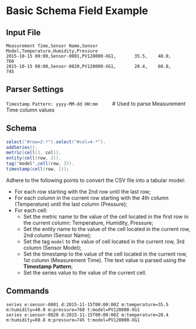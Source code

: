 # Basic Schema Field Example

## Input File

```csv
Measurement Time,Sensor Name,Sensor Model,Temperature,Humidity,Pressure
2015-10-15 00:00,Sensor-0001,PV120000-XG1,       35.5,    40.0,     760
2015-10-15 00:00,Sensor-0020,PV120000-XG1,       20.4,    60.8,     745
```

## Parser Settings

`Timestamp Pattern: yyyy-MM-dd HH:mm`          # Used to parse Measurement Time column values

## Schema

```java
select("#row=2-*").select("#col=4-*").
addSeries().
metric(cell(1, col)).
entity(cell(row, 2)).
tag('model',cell(row, 3)).
timestamp(cell(row, 1));
```

Adhere to the following points to convert the CSV file into a tabular model:

* For each row starting with the 2nd row until the last row;
* For each column in the current row starting with the 4th column (Temperature) until the last column (Pressure);
* For each cell:
  * Set the metric name to the value of the cell located in the first row in the current column: Temperature, Humidity, Pressure;
  * Set the entity name to the value of the cell located in the current row, 2nd column (Sensor Name);
  * Set the tag `model` to the value of cell located in the current row, 3rd column (Sensor Model);
  * Set the timestamp to the value of the cell located in the current row, 1st column (Measurement Time). The text value is parsed using the **Timestamp Pattern**;
  * Set the series value to the value of the current cell.

## Commands

```ls
series e:sensor-0001 d:2015-11-15T00:00:00Z m:temperature=35.5 m:humidity=40.0 m:pressure=760 t:model=PV120000-XG1
series e:sensor-0020 d:2015-11-15T00:00:00Z m:temperature=20.4 m:humidity=60.8 m:pressure=745 t:model=PV120000-XG1
```
